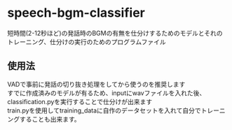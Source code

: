 # speech-bgm-classifier
短時間(2-12秒ほど)の発話時のBGMの有無を仕分けするためのモデルとそれのトレーニング、仕分けの実行のためのプログラムファイル

## 使用法
VADで事前に発話の切り抜き処理をしてから使うのを推奨します  
すでに作成済みのモデルが有るため、inputにwavファイルを入れた後、classification.pyを実行することで仕分けが出来ます  
train.pyを使用してtraining_dataに自作のデータセットを入れて自分でトレーニングすることも出来ます。
